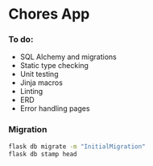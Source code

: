# Chores App

### To do:

- SQL Alchemy and migrations
- Static type checking
- Unit testing
- Jinja macros
- Linting
- ERD
- Error handling pages

### Migration

```sh
flask db migrate -m "InitialMigration"
flask db stamp head
```